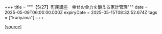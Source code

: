 +++
title = """【5/27】町民講座　幸せお金力を鍛える家計管理"""
date = 2025-05-09T06:00:00.000Z
expiryDate = 2025-05-15T08:32:52.674Z
tags = ["kuriyama"]
+++


[[source]](https://www.town.kuriyama.hokkaido.jp/site/tyouminkouza/31702.html)
